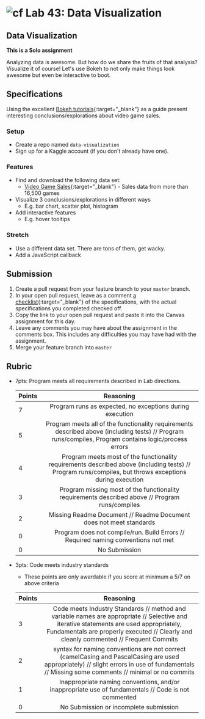 # ![cf](http://i.imgur.com/7v5ASc8.png) Lab 43: Data Visualization

## Data Visualization

**This is a Solo  assignment**

<!-- short description of project -->
Analyzing data is awesome. But how do we share the fruits of that analysis? Visualize it of course! Let's use Bokeh to not only make things look awesome but even be interactive to boot.

## Specifications
<!-- Write a spefication for the features required in this lab assignment -->
Using the excellent [Bokeh tutorials](https://mybinder.org/v2/gh/bokeh/bokeh-notebooks/master?filepath=tutorial%2F00%20-%20Introduction%20and%20Setup.ipynb){:target="_blank"} as a guide present interesting conclusions/explorations about video game sales.

### Setup
- Create a repo named `data-visualization`
- Sign up for a Kaggle account (if you don't already have one).

### Features
- Find and download the following data set:
    + [Video Game Sales](https://www.kaggle.com/gregorut/videogamesales){:target="_blank"} - Sales data from more than 16,500 games
- Visualize 3 conclusions/explorations in different ways
	- E.g. bar chart, scatter plot, histogram
- Add interactive features
	- E.g. hover tooltips

### Stretch
- Use a different data set. There are tons of them, get wacky. 
- Add a JavaScript callback


## Submission
1. Create a pull request from your feature branch to your `master` branch.
2. In your open pull request, leave as a comment [a checklist](https://github.com/blog/1825-task-lists-in-all-markdown-documents){:target="_blank"} of the specifications, with the actual specifications you completed checked off.
3. Copy the link to your open pull request and paste it into the Canvas assignment for this day.
4. Leave any comments you may have about the assignment in the comments box. This includes any difficulties you may have had with the assignment.
5. Merge your feature branch into `master`

## Rubric
- 7pts: Program meets all requirements described in Lab directions.

	Points  | Reasoning | 
	 ------------ | :-----------: | 
	7       | Program runs as expected, no exceptions during execution |
	5       | Program meets all of the  functionality requirements described above (including tests) // Program runs/compiles, Program contains logic/process errors|
	4       | Program meets most of the functionality requirements described above (including tests)  // Program runs/compiles, but throws exceptions during execution |
	3       | Program missing most of the functionality requirements described above // Program runs/compiles |
	2       | Missing Readme Document // Readme Document does not meet standards |
	0       | Program does not compile/run. Build Errors // Required naming conventions not met |
	0       | No Submission |

- 3pts: Code meets industry standards
	- These points are only awardable if you score at minimum a 5/7 on above criteria

	Points  | Reasoning | 
	 ------------ | :-----------: | 
	3       | Code meets Industry Standards // method and variable names are appropriate // Selective and iterative statements are used appropriately, Fundamentals are properly executed // Clearly and cleanly commented // Frequent Commits |
	2       | syntax for naming conventions are not correct (camelCasing and PascalCasing are used appropriately) // slight errors in use of fundamentals // Missing some comments // minimal or no commits |
	1       | Inappropriate naming conventions, and/or inappropriate use of fundamentals // Code is not commented  |
	0       | No Submission or incomplete submission |
